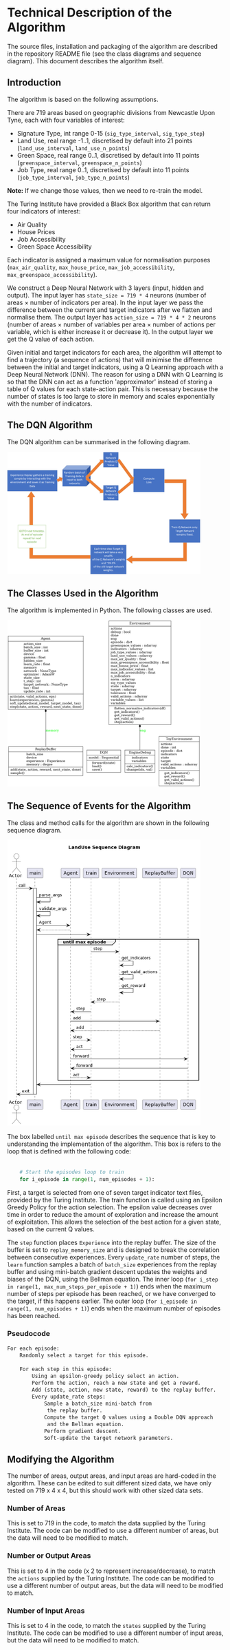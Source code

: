 # Technical Description of the Algorithm

The source files, installation and packaging of the algorithm are described in the repository README file (see the class diagrams and sequence diagram). This document describes the algorithm itself.

## Introduction

The algorithm is based on the following assumptions.

There are 719 areas based on geographic divisions from Newcastle Upon Tyne, each with four variables of interest:

* Signature Type, int range 0-15 (`sig_type_interval`, `sig_type_step`)
* Land Use, real range -1..1, discretised by default into 21 points (`land_use_interval`, `land_use_n_points`)
* Green Space, real range 0..1, discretised by default into 11 points (`greenspace_interval`, `greenspace_n_points`)
* Job Type, real range 0..1, discretised by default into 11 points (`job_type_interval`, `job_type_n_points`)

**Note:** If we change those values, then we need to re-train the model.

The Turing Institute have provided a Black Box algorithm that can return four indicators of interest:

* Air Quality
* House Prices
* Job Accessibility
* Green Space Accessibility

Each indicator is assigned a maximum value for normalisation purposes (`max_air_quality`, `max_house_price`, `max_job_accessibility`, `max_greenspace_accessibility`).

We construct a Deep Neural Network with 3 layers (input, hidden and output). The input layer has `state_size = 719 * 4` neurons (number of areas × number of indicators per area). In the input layer we pass the difference between the current and target indicators after we flatten and normalise them. The output layer has `action_size = 719 * 4 * 2` neurons (number of areas × number of variables per area × number of actions per variable, which is either increase it or decrease it). In the output layer we get the Q value of each action.

Given initial and target indicators for each area, the algorithm will attempt to find a trajectory (a sequence of actions) that will minimise the difference between the initial and target indicators, using a Q Learning approach with a Deep Neural Network (DNN). The reason for using a DNN with Q Learning is so that the DNN can act as a function 'approximator' instead of storing a table of Q values for each state-action pair. This is necessary because the number of states is too large to store in memory and scales exponentially with the number of indicators.

## The DQN Algorithm

The DQN algorithm can be summarised in the following diagram.

<img src="./docs/DQN1.png" alt="The DQN algorithm" width="450" />

## The Classes Used in the Algorithm

The algorithm is implemented in Python. The following classes are used.

<img src="./docs/classes.png" alt="class diagram" width="450" />

## The Sequence of Events for the Algorithm

The class and method calls for the algorithm are shown in the following sequence diagram.

<img src="./docs/plantUML_Seq.png" alt="package diagram" width="450" /> 

The box labelled `until max episode` describes the sequence that is key to understanding the implementation of the algorithm. This box is refers to the loop that is defined with the following code:

```python

    # Start the episodes loop to train
    for i_episode in range(1, num_episodes + 1):
```

First, a target is selected from one of seven target indicator text files, provided by the Turing Institute. The train function is called using an Epsilon Greedy Policy for the action selection. The epsilon value decreases over time in order to reduce the amount of exploration and increase the amount of exploitation. This allows the selection of the best action for a given state, based on the current Q values.

The `step` function places `Experience` into the replay buffer. The size of the buffer is set to `replay_memory_size` and is designed to break the correlation between consecutive experiences. Every `update_rate` number of steps, the `learn` function samples a batch of `batch_size` experiences from the replay buffer and using mini-batch gradient descent updates the weights and biases of the DQN, using the Bellman equation. The inner loop (`for i_step in range(1, max_num_steps_per_episode + 1)`) ends when the maximum number of steps per episode has been reached, or we have converged to the target, if this happens earlier. The outer loop (`for i_episode in range(1, num_episodes + 1)`) ends when the maximum number of episodes has been reached.

### Pseudocode

```
For each episode:
	Randomly select a target for this episode.
	
	For each step in this episode:
		Using an epsilon-greedy policy select an action.
		Perform the action, reach a new state and get a reward.
		Add (state, action, new state, reward) to the replay buffer.
		Every update_rate steps:
			Sample a batch_size mini-batch from
			 the replay buffer.
			Compute the target Q values using a Double DQN approach
			 and the Bellman equation.
			Perform gradient descent.
			Soft-update the target network parameters.
```

## Modifying the Algorithm

The number of areas, output areas, and input areas are hard-coded in the algorithm. These can be edited to suit different sized data, we have only tested on 719 x 4 x 4, but this should work with other sized data sets.

### Number of Areas

This is set to 719 in the code, to match the data supplied by the Turing Institute. The code can be modified to use a different number of areas, but the data will need to be modified to match.

### Number or Output Areas

This is set to 4 in the code (x 2 to represent increase/decrease), to match the `actions` supplied by the Turing Institute. The code can be modified to use a different number of output areas, but the data will need to be modified to match.


### Number of Input Areas

This is set to 4 in the code, to match the `states` supplied by the Turing Institute. The code can be modified to use a different number of input areas, but the data will need to be modified to match.
